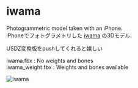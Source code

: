 # iwama
Photogrammetric model taken with an iPhone.  
iPhoneでフォトグラメトリした [iwama](https://twitter.com/iwamah1) の3Dモデル. 

USDZ変換版をpushしてくれると嬉しい

iwama.fbx : No weights and bones  
iwama_weight.fbx : Weights and bones available  

![iwama](https://user-images.githubusercontent.com/46277160/145925642-5e06669b-4ff5-4fbc-aa18-163f98327c16.jpeg)
